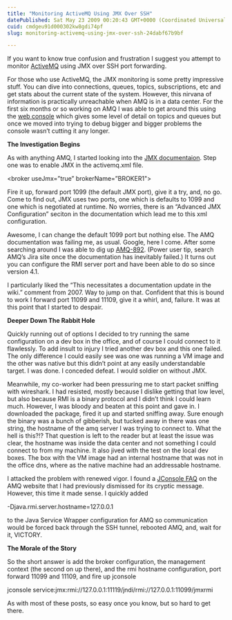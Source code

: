 ```yaml
---
title: "Monitoring ActiveMQ Using JMX Over SSH"
datePublished: Sat May 23 2009 00:20:43 GMT+0000 (Coordinated Universal Time)
cuid: cmdgeu91d000302kw8gdi74pf
slug: monitoring-activemq-using-jmx-over-ssh-24dabf67b9bf

---
```


If you want to know true confusion and frustration I suggest you attempt to monitor [ActiveMQ](http://activemq.apache.org/) using JMX over SSH port forwarding.

For those who use ActiveMQ, the JMX monitoring is some pretty impressive stuff. You can dive into connections, queues, topics, subscriptions, etc and get stats about the current state of the system. However, this nirvana of information is practically unreachable when AMQ is in a data center. For the first six months or so working on AMQ I was able to get around this using the [web console](http://activemq.apache.org/web-console.html) which gives some level of detail on topics and queues but once we moved into trying to debug bigger and bigger problems the console wasn’t cutting it any longer.

**The Investigation Begins**

As with anything AMQ, I started looking into the [JMX documentaion](http://activemq.apache.org/jmx.html). Step one was to enable JMX in the activemq.xml file.

<broker useJmx=”true” brokerName=”BROKER1">

Fire it up, forward port 1099 (the default JMX port), give it a try, and, no go. Come to find out, JMX uses two ports, one which is defaults to 1099 and one which is negotiated at runtime. No worries, there is an “Advanced JMX Configuration” seciton in the documentation which lead me to this xml configuration.

<managementContext>  
    <managementContext   
        connectorPort="2011"  
        jmxDomainName="test.domain"/>  
</managementContext>

Awesome, I can change the default 1099 port but nothing else. The AMQ documentation was failing me, as usual. Google, here I come. After some searching around I was able to dig up [AMQ-892](https://issues.apache.org/activemq/browse/AMQ-892). (Power user tip, search AMQ’s Jira site once the documentation has inevitably failed.) It turns out you can configure the RMI server port and have been able to do so since version 4.1.

<managementContext   
    connectorPort="11099"   
    rmiServerPort="11119"  
    jmxDomainName="org.apache.activemq"/>

I particularly liked the “This necessitates a documentation update in the wiki.” comment from 2007. Way to jump on that. Confident that this is bound to work I forward port 11099 and 11109, give it a whirl, and, failure. It was at this point that I started to despair.

**Deeper Down The Rabbit Hole**

Quickly running out of options I decided to try running the same configuration on a dev box in the office, and of course I could connect to it flawlessly. To add insult to injury I tried another dev box and this one failed. The only difference I could easily see was one was running a VM image and the other was native but this didn’t point at any easily understandable target. I was done. I conceded defeat. I would soldier on without JMX.

Meanwhile, my co-worker had been pressuring me to start packet sniffing with wireshark. I had resisted, mostly because I dislike getting that low level, but also because RMI is a binary protocol and I didn’t think I could learn much. However, I was bloody and beaten at this point and gave in. I downloaded the package, fired it up and started sniffing away. Sure enough the binary was a bunch of gibberish, but tucked away in there was one string, the hostname of the amq server I was trying to connect to. What the hell is this?!? That question is left to the reader but at least the issue was clear, the hostname was inside the data center and not something I could connect to from my machine. It also jived with the test on the local dev boxes. The box with the VM image had an internal hostname that was not in the office dns, where as the native machine had an addressable hostname.

I attacked the problem with renewed vigor. I found a [JConsole FAQ](http://activemq.apache.org/i-cannot-connect-to-activemq-from-jconsole.html) on the AMQ website that I had previously dismissed for its cryptic message. However, this time it made sense. I quickly added

\-Djava.rmi.server.hostname=127.0.0.1

to the Java Service Wrapper configuration for AMQ so communication would be forced back through the SSH tunnel, rebooted AMQ, and, wait for it, VICTORY.

**The Morale of the Story**

So the short answer is add the broker configuration, the management context (the second on up there), and the rmi hostname configuration, port forward 11099 and 11109, and fire up jconsole

jconsole service:jmx:rmi://127.0.0.1:11119/jndi/rmi://127.0.0.1:11099/jmxrmi

As with most of these posts, so easy once you know, but so hard to get there.